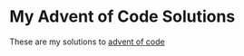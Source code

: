 My Advent of Code Solutions
===========================

These are my solutions to [advent of code](http://adventofcode.com/2016)
